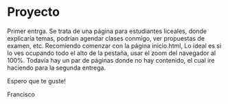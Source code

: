 # Proyecto
Primer entrga. Se trata de una página para estudiantes liceales, donde explicaría temas, podrían agendar clases conmigo, ver propuestas de examen, etc.
Recomiendo comenzar con la página inicio.html,
Lo ideal es si lo ves ocupando todo el alto de la pestaña, usar el zoom del navegador al 100%.
Todavía hay un par de páginas donde no hay contenido, el cual ire haciendo para la segunda entrega.

Espero que te guste!

Francisco